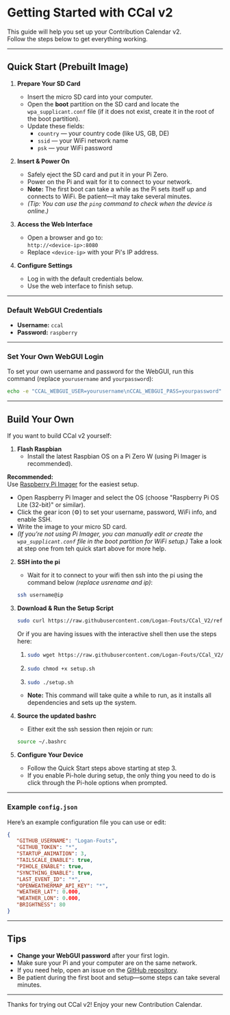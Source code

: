 # Getting Started with CCal v2

This guide will help you set up your Contribution Calendar v2.  
Follow the steps below to get everything working.

---

## Quick Start (Prebuilt Image)

1. **Prepare Your SD Card**
    - Insert the micro SD card into your computer.
    - Open the **boot** partition on the SD card and locate the `wpa_supplicant.conf` file (if it does not exist, create it in the root of the boot partition).
    - Update these fields:
        - `country` — your country code (like US, GB, DE)
        - `ssid` — your WiFi network name
        - `psk` — your WiFi password

2. **Insert & Power On**
    - Safely eject the SD card and put it in your Pi Zero.
    - Power on the Pi and wait for it to connect to your network.
    - **Note:** The first boot can take a while as the Pi sets itself up and connects to WiFi. Be patient—it may take several minutes.
    - *(Tip: You can use the `ping` command to check when the device is online.)*

3. **Access the Web Interface**
    - Open a browser and go to:  
      `http://<device-ip>:8080`
    - Replace `<device-ip>` with your Pi's IP address.

4. **Configure Settings**
    - Log in with the default credentials below.
    - Use the web interface to finish setup.

---

### Default WebGUI Credentials

- **Username:** `ccal`
- **Password:** `raspberry`

---

### Set Your Own WebGUI Login

To set your own username and password for the WebGUI, run this command (replace `yourusername` and `yourpassword`):

```sh
echo -e "CCAL_WEBGUI_USER=yourusername\nCCAL_WEBGUI_PASS=yourpassword" > ~/CCal_V2/WebGUI/.env
```

---

## Build Your Own

If you want to build CCal v2 yourself:

1. **Flash Raspbian**
    - Install the latest Raspbian OS on a Pi Zero W (using Pi Imager is recommended).

**Recommended:**  
Use [Raspberry Pi Imager](https://www.raspberrypi.com/software/) for the easiest setup.  
- Open Raspberry Pi Imager and select the OS (choose "Raspberry Pi OS Lite (32-bit)" or similar).
- Click the gear icon (⚙️) to set your username, password, WiFi info, and enable SSH.
- Write the image to your micro SD card.
- *(If you’re not using Pi Imager, you can manually edit or create the `wpa_supplicant.conf` file in the boot partition for WiFi setup.)* Take a look at step one from teh quick start above for more help.

2. **SSH into the pi**
    - Wait for it to connect to your wifi then ssh into the pi using the command below *(replace usrename and ip)*:
    ```sh
    ssh username@ip
    ```

3. **Download & Run the Setup Script**
    ```sh
    sudo curl https://raw.githubusercontent.com/Logan-Fouts/CCal_V2/refs/heads/main/setup.sh | sh
    ```
    Or if you are having issues with the interactive shell then use the steps here:
    1. ```sh
       sudo wget https://raw.githubusercontent.com/Logan-Fouts/CCal_V2/refs/heads/main/setup.sh
       ```
    2. ```sh
       sudo chmod +x setup.sh
       ```
    3. ```sh
       sudo ./setup.sh
       ```
    - **Note:** This command will take quite a while to run, as it installs all dependencies and sets up the system.

5. **Source the updated bashrc**
    - Either exit the ssh session then rejoin or run:
    ```sh
    source ~/.bashrc
    ```

4. **Configure Your Device**
    - Follow the Quick Start steps above starting at step 3.
    - If you enable Pi-hole during setup, the only thing you need to do is click through the Pi-hole options when prompted.

---

### Example `config.json`

Here’s an example configuration file you can use or edit:

```json
{
   "GITHUB_USERNAME": "Logan-Fouts",
   "GITHUB_TOKEN": "*",
   "STARTUP_ANIMATION": 3,
   "TAILSCALE_ENABLE": true,
   "PIHOLE_ENABLE": true,
   "SYNCTHING_ENABLE": true,
   "LAST_EVENT_ID": "*",
   "OPENWEATHERMAP_API_KEY": "*",
   "WEATHER_LAT": 0.000,
   "WEATHER_LON": 0.000,
   "BRIGHTNESS": 80
}
```

---

## Tips

- **Change your WebGUI password** after your first login.
- Make sure your Pi and your computer are on the same network.
- If you need help, open an issue on the [GitHub repository](https://github.com/Logan-Fouts/CCal_V2).
- Be patient during the first boot and setup—some steps can take several minutes.

---

Thanks for trying out CCal v2! Enjoy your new Contribution Calendar.

